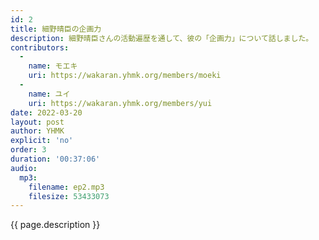 ```yaml
---
id: 2
title: 細野晴臣の企画力
description: 細野晴臣さんの活動遍歴を通して、彼の「企画力」について話しました。
contributors:
  - 
    name: モエキ
    uri: https://wakaran.yhmk.org/members/moeki
  -
    name: ユイ
    uri: https://wakaran.yhmk.org/members/yui
date: 2022-03-20
layout: post
author: YHMK
explicit: 'no'
order: 3
duration: '00:37:06'
audio:
  mp3:
    filename: ep2.mp3
    filesize: 53433073
---
```


{{ page.description }}
